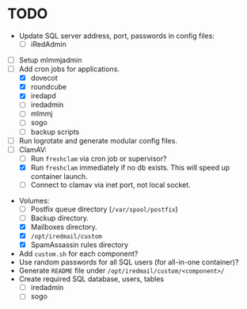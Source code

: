 # TODO

- Update SQL server address, port, passwords in config files:
    - [ ] iRedAdmin

- [ ] Setup mlmmjadmin
- [ ] Add cron jobs for applications.
    - [x] dovecot
    - [x] roundcube
    - [x] iredapd
    - [ ] iredadmin
    - [ ] mlmmj
    - [ ] sogo
    - [ ] backup scripts
- [ ] Run logrotate and generate modular config files.
- [ ] ClamAV:
    - [ ] Run `freshclam` via cron job or supervisor?
    - [x] Run `freshclam` immediately if no db exists. This will speed up container launch.
    - [ ] Connect to clamav via inet port, not local socket.
- Volumes:
    - [ ] Postfix queue directory (`/var/spool/postfix`)
    - [ ] Backup directory.
    - [x] Mailboxes directory.
    - [x] `/opt/iredmail/custom`
    - [x] SpamAssassin rules directory

- Add `custom.sh` for each component?
- Use random passwords for all SQL users (for all-in-one container)?
- Generate `README` file under `/opt/iredmail/custom/<component>/`
- Create required SQL database, users, tables
    - [ ] iredadmin
    - [ ] sogo
